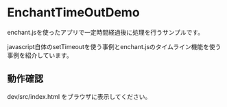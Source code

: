 EnchantTimeOutDemo
==================

enchant.jsを使ったアプリで一定時間経過後に処理を行うサンプルです。

javascript自体のsetTimeoutを使う事例とenchant.jsのタイムライン機能を使う事例を紹介しています。

## 動作確認

dev/src/index.html をブラウザに表示してください。

